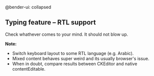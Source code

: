 @bender-ui: collapsed

## Typing feature – RTL support

Check whathever comes to your mind. It should not blow up.

**Note:**

* Switch keyboard layout to some RTL language (e.g. Arabic).
* Mixed content behaves super weird and its usually browser's issue.
* When in doubt, compare results between CKEditor and native contentEditable.
